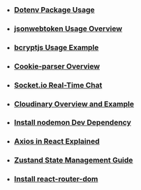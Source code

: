 * ### [Dotenv Package Usage](https://chatgpt.com/share/67b6e434-4b0c-8011-9489-01fd2673c33c)

* ### [jsonwebtoken Usage Overview](https://chatgpt.com/share/67b6e4ae-fc78-8011-9d2d-e4a81732d21e)

* ### [bcryptjs Usage Example](https://chatgpt.com/share/67b6e4e1-e29c-8011-9c7c-14d8574e2a84)

* ### [Cookie-parser Overview](https://chatgpt.com/share/67b6e58a-1800-8011-911d-edfb334a8a42)

* ### [Socket.io Real-Time Chat](https://chatgpt.com/share/67b6e5b7-d104-8011-890f-33e0e859f101)

* ### [Cloudinary Overview and Example](https://chatgpt.com/share/67b6e5f2-2f08-8011-95a2-7640d332af4c)

* ### [Install nodemon Dev Dependency](https://chatgpt.com/share/67b6e62b-052c-8011-ba19-c68fe9db4b32)

* ### [Axios in React Explained](https://chatgpt.com/share/67f9389d-50ac-8011-b831-0cf484907241)
  
* ### [Zustand State Management Guide](https://chatgpt.com/share/67f938d1-efc4-8011-a06d-447f9661247c)
  
* ### [Install react-router-dom](https://chatgpt.com/share/67f9392d-79d8-8011-a9a1-c26f1964a73d)
